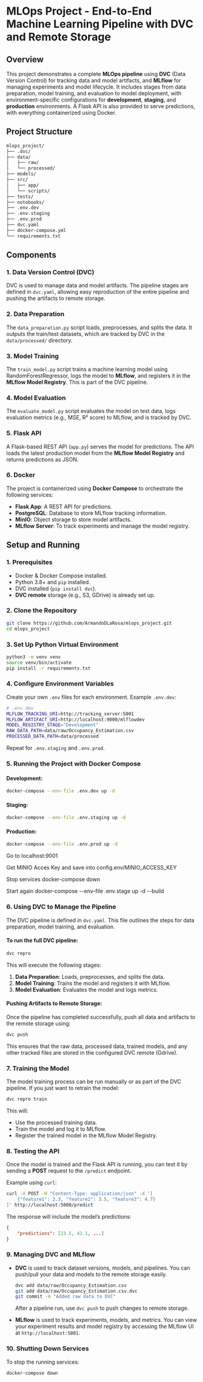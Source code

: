 # **MLOps Project - End-to-End Machine Learning Pipeline with DVC and Remote Storage**

## **Overview**

This project demonstrates a complete **MLOps pipeline** using **DVC** (Data Version Control) for tracking data and model artifacts, and **MLflow** for managing experiments and model lifecycle. It includes stages from data preparation, model training, and evaluation to model deployment, with environment-specific configurations for **development**, **staging**, and **production** environments. A Flask API is also provided to serve predictions, with everything containerized using Docker.

## **Project Structure**

```bash
mlops_project/
├── .dvc/                   
├── data/                   
│   ├── raw/                
│   └── processed/          
├── models/                 
├── src/
│   ├── app/                
│   └── scripts/            
├── tests/                  
├── notebooks/              
├── .env.dev                
├── .env.staging            
├── .env.prod               
├── dvc.yaml                
├── docker-compose.yml      
└── requirements.txt        
```

## **Components**

### **1. Data Version Control (DVC)**
DVC is used to manage data and model artifacts. The pipeline stages are defined in `dvc.yaml`, allowing easy reproduction of the entire pipeline and pushing the artifacts to remote storage.

### **2. Data Preparation**
The `data_preparation.py` script loads, preprocesses, and splits the data. It outputs the train/test datasets, which are tracked by DVC in the `data/processed/` directory.

### **3. Model Training**
The `train_model.py` script trains a machine learning model using RandomForestRegressor, logs the model to **MLflow**, and registers it in the **MLflow Model Registry**. This is part of the DVC pipeline.

### **4. Model Evaluation**
The `evaluate_model.py` script evaluates the model on test data, logs evaluation metrics (e.g., MSE, R² score) to MLflow, and is tracked by DVC.

### **5. Flask API**
A Flask-based REST API (`app.py`) serves the model for predictions. The API loads the latest production model from the **MLflow Model Registry** and returns predictions as JSON.

### **6. Docker**
The project is containerized using **Docker Compose** to orchestrate the following services:
- **Flask App**: A REST API for predictions.
- **PostgreSQL**: Database to store MLflow tracking information.
- **MinIO**: Object storage to store model artifacts.
- **MLflow Server**: To track experiments and manage the model registry.

## **Setup and Running**

### **1. Prerequisites**
- Docker & Docker Compose installed.
- Python 3.8+ and `pip` installed.
- DVC installed (`pip install dvc`).
- **DVC remote** storage (e.g., S3, GDrive) is already set up.

### **2. Clone the Repository**

```bash
git clone https://github.com/ArmandoDLaRosa/mlops_project.git
cd mlops_project
```

### **3. Set Up Python Virtual Environment**

```bash
python3 -m venv venv
source venv/bin/activate 
pip install -r requirements.txt
```

### **4. Configure Environment Variables**
Create your own `.env` files for each environment. Example `.env.dev`:

```bash
# .env.dev
MLFLOW_TRACKING_URI=http://tracking_server:5001
MLFLOW_ARTIFACT_URI=http://localhost:9000/mlflowdev
MODEL_REGISTRY_STAGE="Development"
RAW_DATA_PATH=data/raw/Occupancy_Estimation.csv
PROCESSED_DATA_PATH=data/processed
```

Repeat for `.env.staging` and `.env.prod`.

### **5. Running the Project with Docker Compose**

#### **Development:**
```bash
docker-compose --env-file .env.dev up -d
```

#### **Staging:**
```bash
docker-compose --env-file .env.staging up -d
```

#### **Production:**
```bash
docker-compose --env-file .env.prod up -d
```

Go to localhost:9001

Get MINIO Acces Key and save into config.env/MINIO_ACCESS_KEY

Stop services docker-compose down

Start again docker-compose --env-file .env.stage up -d --build

### **6. Using DVC to Manage the Pipeline**
The DVC pipeline is defined in `dvc.yaml`. This file outlines the steps for data preparation, model training, and evaluation.

#### To run the full DVC pipeline:

```bash
dvc repro
```

This will execute the following stages:
1. **Data Preparation**: Loads, preprocesses, and splits the data.
2. **Model Training**: Trains the model and registers it with MLflow.
3. **Model Evaluation**: Evaluates the model and logs metrics.

#### Pushing Artifacts to Remote Storage:

Once the pipeline has completed successfully, push all data and artifacts to the remote storage using:

```bash
dvc push
```

This ensures that the raw data, processed data, trained models, and any other tracked files are stored in the configured DVC remote (Gdrive).

### **7. Training the Model**
The model training process can be run manually or as part of the DVC pipeline. If you just want to retrain the model:

```bash
dvc repro train
```

This will:
- Use the processed training data.
- Train the model and log it to MLflow.
- Register the trained model in the MLflow Model Registry.

### **8. Testing the API**
Once the model is trained and the Flask API is running, you can test it by sending a **POST** request to the `/predict` endpoint.

Example using `curl`:

```bash
curl -X POST -H "Content-Type: application/json" -d '[
    {"feature1": 2.3, "feature2": 3.5, "feature3": 4.7}
]' http://localhost:5000/predict
```

The response will include the model’s predictions:

```json
{
    "predictions": [23.5, 42.1, ...]
}
```

### **9. Managing DVC and MLflow**
- **DVC** is used to track dataset versions, models, and pipelines. You can push/pull your data and models to the remote storage easily.
  
  ```bash
  dvc add data/raw/Occupancy_Estimation.csv
  git add data/raw/Occupancy_Estimation.csv.dvc
  git commit -m "Added raw data to DVC"
  ```

  After a pipeline run, use `dvc push` to push changes to remote storage.

- **MLflow** is used to track experiments, models, and metrics. You can view your experiment results and model registry by accessing the MLflow UI at `http://localhost:5001`.

### **10. Shutting Down Services**
To stop the running services:

```bash
docker-compose down
```